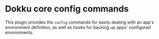 # Dokku core config commands

This plugin provides the `config` commands for easily dealing with an app's
environment definition, as well as hooks for backing up apps' configured
environments.

